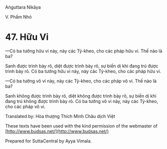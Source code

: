 Aṅguttara Nikāya

V. Phẩm Nhỏ

# 47. Hữu Vi

—Có ba tướng hữu vi này, này các Tỷ-kheo, cho các pháp hữu vi. Thế nào là ba?

Sanh được trình bày rõ, diệt được trình bày rõ, sự biến dị khi đang trú được trình bày rõ. Có ba tướng hữu vi này, này các Tỷ-kheo, cho các pháp hữu vi.

—Có ba tướng vô vi này, này các Tỷ-kheo, cho các pháp vô vi. Thế nào là ba?

Sanh không được trình bày rõ, diệt không được trình bày rõ, sự biến dị khi đang trú không được trình bày rõ. Có ba tướng vô vi này, này các Tỷ-kheo, cho các pháp vô vi.

Translated by: Hòa thượng Thích Minh Châu dịch Việt

These texts have been used with the kind permission of the webmaster of [http://www.budsas.net/](http://www.budsas.net/)

Prepared for SuttaCentral by Ayya Vimala.